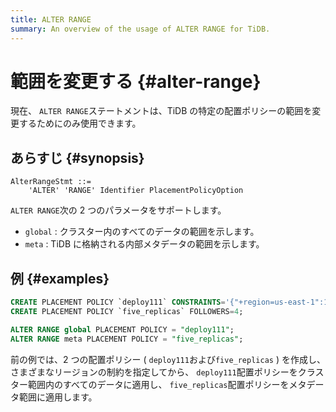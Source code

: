 ```yaml
---
title: ALTER RANGE
summary: An overview of the usage of ALTER RANGE for TiDB.
---
```


# 範囲を変更する {#alter-range}

現在、 `ALTER RANGE`ステートメントは、TiDB の特定の配置ポリシーの範囲を変更するためにのみ使用できます。

## あらすじ {#synopsis}

```ebnf+diagram
AlterRangeStmt ::=
    'ALTER' 'RANGE' Identifier PlacementPolicyOption
```

`ALTER RANGE`次の 2 つのパラメータをサポートします。

-   `global` : クラスター内のすべてのデータの範囲を示します。
-   `meta` : TiDB に格納される内部メタデータの範囲を示します。

## 例 {#examples}

```sql
CREATE PLACEMENT POLICY `deploy111` CONSTRAINTS='{"+region=us-east-1":1, "+region=us-east-2": 1, "+region=us-west-1": 1}';
CREATE PLACEMENT POLICY `five_replicas` FOLLOWERS=4;

ALTER RANGE global PLACEMENT POLICY = "deploy111";
ALTER RANGE meta PLACEMENT POLICY = "five_replicas";
```

前の例では、2 つの配置ポリシー ( `deploy111`および`five_replicas` ) を作成し、さまざまなリージョンの制約を指定してから、 `deploy111`配置ポリシーをクラスター範囲内のすべてのデータに適用し、 `five_replicas`配置ポリシーをメタデータ範囲に適用します。
